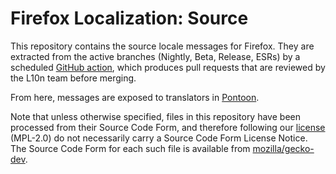 # Firefox Localization: Source

This repository contains the source locale messages for Firefox.
They are extracted from the active branches (Nightly, Beta, Release, ESRs)
by a scheduled [GitHub action](./.github/workflows/update.yml),
which produces pull requests that are reviewed by the L10n team before merging.

From here, messages are exposed to translators in [Pontoon](https://pontoon.mozilla.org/).

Note that unless otherwise specified,
files in this repository have been processed from their Source Code Form,
and therefore following our [license](./LICENSE) (MPL-2.0)
do not necessarily carry a Source Code Form License Notice.
The Source Code Form for each such file is available from [mozilla/gecko-dev](https://github.com/mozilla/gecko-dev).
